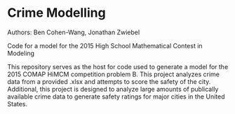 # Crime Modelling

Authors: Ben Cohen-Wang, Jonathan Zwiebel

Code for a model for the 2015 High School Mathematical Contest in Modeling

This repository serves as the host for code used to generate a model for the 2015 COMAP HiMCM competition problem B. This project analyzes crime data from a provided .xlsx and attempts to score the safety of the city. Additional, this project is designed to analyze large amounts of publically available crime data to generate safety ratings for major cities in the United States.
